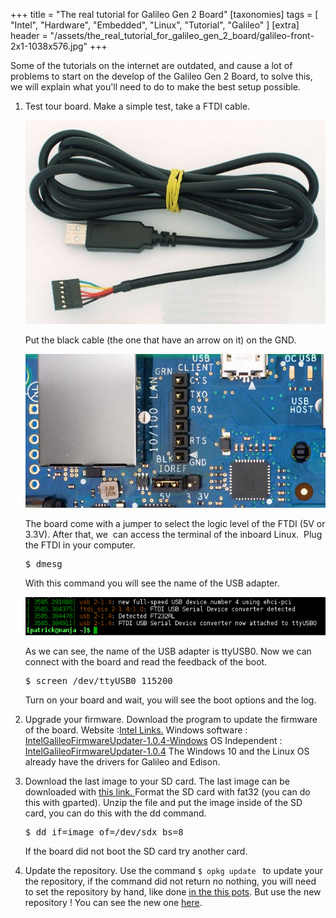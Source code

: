 +++
title = "The real tutorial for Galileo Gen 2 Board"
[taxonomies]
tags = [ "Intel", "Hardware", "Embedded", "Linux", "Tutorial", "Galileo" ]
[extra]
header = "/assets/the_real_tutorial_for_galileo_gen_2_board/galileo-front-2x1-1038x576.jpg"
+++

Some of the tutorials on the internet are outdated, and cause a lot of problems to start on the develop of the Galileo Gen 2 Board, to solve this, we will explain what you'll need to do to make the best setup possible.

<!-- more -->

1.  Test tour board.
    Make a simple test, take a FTDI cable.

    ![ftdi](/assets/the_real_tutorial_for_galileo_gen_2_board/ftdi5v.jpg)

    Put the black cable (the one that have an arrow on it) on the GND.

    ![Galileo Connector](/assets/the_real_tutorial_for_galileo_gen_2_board/ftdi-galileo.jpg)

    The board come with a jumper to select the logic level of the FTDI (5V or 3.3V).
    After that, we  can access the terminal of the inboard Linux.  Plug the FTDI in your computer.

    <pre>$ dmesg</pre>

    With this command you will see the name of the USB adapter.

    ![ftdi dmesg](/assets/the_real_tutorial_for_galileo_gen_2_board/dmesg-ftdi.png)

    As we can see, the name of the USB adapter is ttyUSB0.
    Now we can connect with the board and read the feedback of the boot.

    <pre>$ screen /dev/ttyUSB0 115200</pre>

    Turn on your board and wait, you will see the boot options and the log.

2.  Upgrade your firmware.
    Download the program to update the firmware of the board.
    Website :[Intel Links.](https://downloadcenter.intel.com/download/24748/Intel-Galileo-Firmware-and-Drivers-1-0-4)
    Windows software : [IntelGalileoFirmwareUpdater-1.0.4-Windows](/assets/the_real_tutorial_for_galileo_gen_2_board/IntelGalileoFirmwareUpdater-1.0.4-Windows.zip)
    OS Independent : [IntelGalileoFirmwareUpdater-1.0.4](/assets/the_real_tutorial_for_galileo_gen_2_board/IntelGalileoFirmwareUpdater-1.0.4.jar)
    The Windows 10 and the Linux OS already have the drivers for Galileo and Edison.</span></span>
3.  Download the last image to your SD card.
    The last image can be downloaded with [this link.
    ](https://software.intel.com/sites/landingpage/iotdk/board-boot-image.html)Format the SD card with fat32 (you can do this with gparted).
    Unzip the file and put the image inside of the SD card, you can do this with the dd command.

    <pre>$ dd if=image of=/dev/sdx bs=8</pre>

    If the board did not boot the SD card try another card.

4.  Update the repository.
    Use the command `$ opkg update ` to update your the repository, if the command did not return no nothing, you will need to set the repository by hand, like done [in the this pots](/starting_with_intel_edison_platform). But use the new repository !
    You can see the new one [here](http://iotdk.intel.com/repos/).
